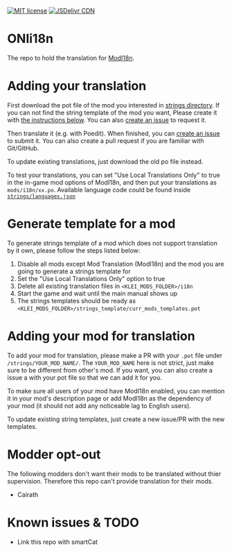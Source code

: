 [![MIT license](https://img.shields.io/badge/License-MIT-blue.svg)](https://lbesson.mit-license.org/)
[![JSDelivr CDN](https://data.jsdelivr.com/v1/package/gh/ONI-Wiki-zh/ONIi18n/badge?style=rounded)](https://www.jsdelivr.com/package/gh/ONI-Wiki-zh/ONIi18n)

# ONIi18n
The repo to hold the translation for [ModI18n](https://github.com/ONI-Wiki-zh/ModI18n).

# Adding your translation
First download the pot file of the mod you interested in [strings directory](/strings). If you can not find the string template of the mod you want, Please create it with [the instructions below](#generate-template-for-a-mod). You can also [create an issue](https://github.com/ONI-Wiki-zh/ONIi18n/issues) to request it.

Then translate it (e.g. with Poedit). When finished, you can [create an issue](https://github.com/ONI-Wiki-zh/ONIi18n/issues) to submit it. You can also create a pull request if you are familiar with Git/GitHub.

To update existing translations, just download the old po file instead.

To test your translations, you can set "Use Local Translations Only" to true in the in-game mod options of ModI18n, and then put your translations as `mods/i18n/xx.po`. Available language code could be found inside [`strings/languages.json`](/strings/languages.json)

# Generate template for a mod
To generate strings template of a mod which does not support translation by it own, please follow the steps listed below:
1. Disable all mods except Mod Translation (ModI18n) and the mod you are going to generate a strings template for
2. Set the "Use Local Translations Only" option to true
3. Delete all existing translation files in `<KLEI_MODS_FOLDER>/i18n`
4. Start the game and wait until the main manual shows up
5. The strings templates should be ready as `<KLEI_MODS_FOLDER>/strings_template/curr_mods_templates.pot`

# Adding your mod for translation
To add your mod for translation, please make a PR with your `.pot` file under `/strings/YOUR_MOD_NAME/`. The `YOUR_MOD_NAME` here is not strict, just make sure to be different from other's mod. If you want, you can also create a issue a with your pot file so that we can add it for you.

To make sure all users of your mod have ModI18n enabled, you can mention it in your mod's description page or add ModI18n as the dependency of your mod (it should not add any noticeable lag to English users).

To update existing string templates, just create a new issue/PR with the new templates.

# Modder opt-out
The following modders don't want their mods to be translated without thier supervision. Therefore this repo can't provide translation for their mods.
* Cairath

# Known issues & TODO
- Link this repo with smartCat
